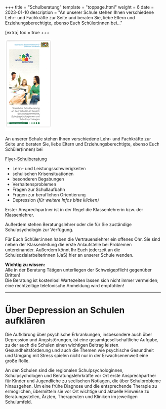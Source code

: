 +++
title = "Schulberatung"
template = "toppage.html"
weight = 6
date = 2023-01-10
description = "An unserer Schule stehen Ihnen verschiedene Lehr- und Fachkräfte zur Seite und beraten Sie, liebe Eltern und Erziehungsberechtigte, ebenso Euch Schüler:innen bei..."

[extra]
toc = true
+++

![](images/Flyer-Schulberatung.png)

An unserer Schule stehen Ihnen verschiedene Lehr- und Fachkräfte zur Seite und beraten Sie, liebe Eltern und Erziehungsberechtigte, ebenso Euch Schüler(innen) bei

[Flyer-Schulberatung](https://volksschule-partenkirchen.de/wp-content/uploads/2020/09/Flyer-Schulberatung.pdf)

- Lern- und Leistungsschwierigkeiten  
- schulischen Krisensituationen  
- besonderen Begabungen
- Verhaltensproblemen  
- Fragen zur Schullaufbahn  
- Fragen zur beruflichen Orientierung
- Depression _(für weitere Infos bitte klicken)_

  
Erster Ansprechpartner ist in der Regel die Klassenlehrerin bzw. der Klassenlehrer.  
  
Außerdem stehen Beratungslehrer oder die für Sie zuständige Schulpsychologin zur Verfügung.  
  
Für Euch Schüler:innen haben die Vertrauenslehrer ein offenes Ohr. Sie sind neben der Klassenleitung die erste Anlaufstelle bei Problemen untereinander. Außerdem könnt Ihr Euch jederzeit an die Schulsozialarbeiterinnen (JaS) hier an unserer Schule wenden.  
  
  
**Wichtig zu wissen:**  
Alle in der Beratung Tätigen unterliegen der Schweigepflicht gegenüber Dritten!  
Die Beratung ist kostenlos! Wartezeiten lassen sich nicht immer vermeiden; eine rechtzeitige telefonische Anmeldung wird empfohlen!

* * *

# Über Depression an Schulen aufklären

  
Die Aufklärung über psychische Erkrankungen, insbesondere auch über Depression und Angststörungen, ist eine gesamtgesellschaftliche Aufgabe, zu der auch die Schulen einen wichtigen Beitrag leisten. Gesundheitsförderung und auch die Themen wie psychische Gesundheit und Umgang mit Stress spielen nicht nur in der Erwachsenenwelt eine große Rolle.  
  
An den Schulen sind die regionalen Schulpsychologinnen, Schulpsychologen und Beratungslehrkräfte vor Ort erste Ansprechpartner für Kinder und Jugendliche zu seelischen Notlagen, die über Schulprobleme hinausgehen. Um eine frühe Diagnose und die entsprechende Therapie zu ermöglichen, übermitteln sie vor Ort wichtige und aktuelle Hinweise zu Beratungsstellen, Ärzten, Therapeuten und Kliniken im jeweiligen Schulumfeld.

